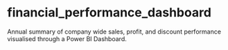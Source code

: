 # financial_performance_dashboard
Annual summary of company wide sales, profit, and discount performance visualised through a Power BI Dashboard.

